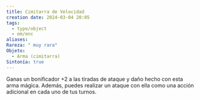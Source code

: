 ```yaml
---
title: Cimitarra de Velocidad
creation date: 2024-03-04 20:05
tags:
  - type/object
  - om/enc
aliases: 
Rareza: " muy rara"
Objeto:
  - Arma (cimitarra)
Sintonía: true
---
```

Ganas un bonificador +2 a las tiradas de ataque y daño hecho con esta arma mágica. Además, puedes realizar un ataque con ella como una acción adicional en cada uno de tus turnos.